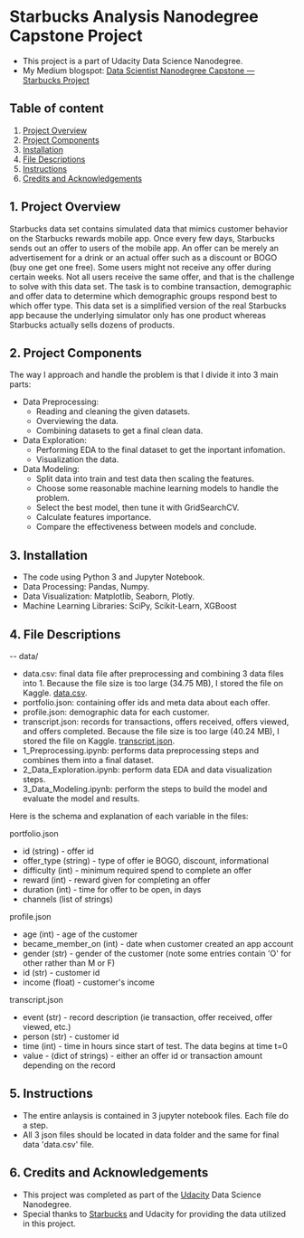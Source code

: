 # Starbucks Analysis Nanodegree Capstone Project
- This project is a part of Udacity Data Science Nanodegree.
- My Medium blogspot: [Data Scientist Nanodegree Capstone — Starbucks Project](https://medium.com/@nguynminhhng/data-scientist-nanodegree-capstone-starbucks-project-f38e00ef022e)

## Table of content
1. [Project Overview](https://github.com/nminhhung/Starbucks-Analysis-Nanodegree/blob/main/README.md#1-project-overview)
2. [Project Components](https://github.com/nminhhung/Starbucks-Analysis-Nanodegree/blob/main/README.md#2-project-components)
3. [Installation](https://github.com/nminhhung/Starbucks-Analysis-Nanodegree/blob/main/README.md#3-installation)
4. [File Descriptions](https://github.com/nminhhung/Starbucks-Analysis-Nanodegree/blob/main/README.md#4-file-descriptions)
5. [Instructions](https://github.com/nminhhung/Starbucks-Analysis-Nanodegree/blob/main/README.md#5-instructions)
6. [Credits and Acknowledgements](https://github.com/nminhhung/Starbucks-Analysis-Nanodegree/blob/main/README.md#6-credits-and-acknowledgements)

## 1. Project Overview
Starbucks data set contains simulated data that mimics customer behavior on the Starbucks rewards mobile app. Once every few days, Starbucks sends out an offer to users of the mobile app. An offer can be merely an advertisement for a drink or an actual offer such as a discount or BOGO (buy one get one free). Some users might not receive any offer during certain weeks. Not all users receive the same offer, and that is the challenge to solve with this data set.
The task is to combine transaction, demographic and offer data to determine which demographic groups respond best to which offer type. This data set is a simplified version of the real Starbucks app because the underlying simulator only has one product whereas Starbucks actually sells dozens of products.

## 2. Project Components
The way I approach and handle the problem is that I divide it into 3 main parts:
- Data Preprocessing:
  - Reading and cleaning the given datasets.
  - Overviewing the data.
  - Combining datasets to get a final clean data.
- Data Exploration:
  - Performing EDA to the final dataset to get the inportant infomation.
  - Visualization the data.
- Data Modeling:
  - Split data into train and test data then scaling the features.
  - Choose some reasonable machine learning models to handle the problem.
  - Select the best model, then tune it with GridSearchCV.
  - Calculate features importance.
  - Compare the effectiveness between models and conclude.
  
## 3. Installation
- The code using Python 3 and Jupyter Notebook.
- Data Processing: Pandas, Numpy.
- Data Visualization: Matplotlib, Seaborn, Plotly.
- Machine Learning Libraries: SciPy, Scikit-Learn, XGBoost

## 4. File Descriptions
-- data/
  - data.csv: final data file after preprocessing and combining 3 data files into 1. Because the file size is too large (34.75 MB), I stored the file on Kaggle. [data.csv](https://www.kaggle.com/datasets/scvgyahoo/starbucks-udacity-project-dataset?select=data.csv).
  - portfolio.json: containing offer ids and meta data about each offer.
  - profile.json: demographic data for each customer.
  - transcript.json: records for transactions, offers received, offers viewed, and offers completed. Because the file size is too large (40.24 MB), I stored the file on Kaggle. [transcript.json](https://www.kaggle.com/datasets/scvgyahoo/starbucks-udacity-project-dataset?select=transcript.json).
- 1_Preprocessing.ipynb: performs data preprocessing steps and combines them into a final dataset.
- 2_Data_Exploration.ipynb: perform data EDA and data visualization steps.
- 3_Data_Modeling.ipynb: perform the steps to build the model and evaluate the model and results.

Here is the schema and explanation of each variable in the files:

portfolio.json
- id (string) - offer id
- offer_type (string) - type of offer ie BOGO, discount, informational
- difficulty (int) - minimum required spend to complete an offer
- reward (int) - reward given for completing an offer
- duration (int) - time for offer to be open, in days
- channels (list of strings)

profile.json
- age (int) - age of the customer
- became_member_on (int) - date when customer created an app account
- gender (str) - gender of the customer (note some entries contain 'O' for other rather than M or F)
- id (str) - customer id
- income (float) - customer's income

transcript.json
- event (str) - record description (ie transaction, offer received, offer viewed, etc.)
- person (str) - customer id
- time (int) - time in hours since start of test. The data begins at time t=0
- value - (dict of strings) - either an offer id or transaction amount depending on the record

## 5. Instructions
- The entire anlaysis is contained in 3 jupyter notebook files. Each file do a step.
- All 3 json files should be located in data folder and the same for final data 'data.csv' file.

## 6. Credits and Acknowledgements
- This project was completed as part of the [Udacity](https://udacity.com) Data Science Nanodegree.
- Special thanks to [Starbucks](https://www.starbucks.com/) and Udacity for providing the data utilized in this project.
